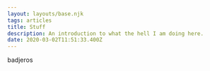 ```yaml
---
layout: layouts/base.njk
tags: articles
title: Stuff
description: An introduction to what the hell I am doing here.
date: 2020-03-02T11:51:33.400Z
---
```


badjeros
